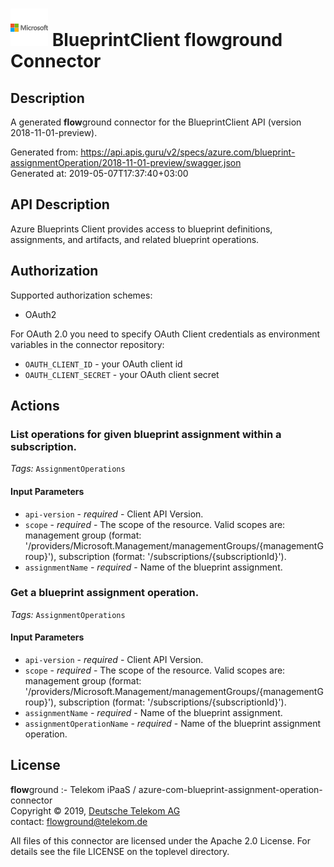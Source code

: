 # ![LOGO](logo.png) BlueprintClient **flow**ground Connector

## Description

A generated **flow**ground connector for the BlueprintClient API (version 2018-11-01-preview).

Generated from: https://api.apis.guru/v2/specs/azure.com/blueprint-assignmentOperation/2018-11-01-preview/swagger.json<br/>
Generated at: 2019-05-07T17:37:40+03:00

## API Description

Azure Blueprints Client provides access to blueprint definitions, assignments, and artifacts, and related blueprint operations.

## Authorization

Supported authorization schemes:
- OAuth2

For OAuth 2.0 you need to specify OAuth Client credentials as environment variables in the connector repository:
* `OAUTH_CLIENT_ID` - your OAuth client id
* `OAUTH_CLIENT_SECRET` - your OAuth client secret

## Actions

### List operations for given blueprint assignment within a subscription.

*Tags:* `AssignmentOperations`

#### Input Parameters
* `api-version` - _required_ - Client API Version.
* `scope` - _required_ - The scope of the resource. Valid scopes are: management group (format: '/providers/Microsoft.Management/managementGroups/{managementGroup}'), subscription (format: '/subscriptions/{subscriptionId}').
* `assignmentName` - _required_ - Name of the blueprint assignment.

### Get a blueprint assignment operation.

*Tags:* `AssignmentOperations`

#### Input Parameters
* `api-version` - _required_ - Client API Version.
* `scope` - _required_ - The scope of the resource. Valid scopes are: management group (format: '/providers/Microsoft.Management/managementGroups/{managementGroup}'), subscription (format: '/subscriptions/{subscriptionId}').
* `assignmentName` - _required_ - Name of the blueprint assignment.
* `assignmentOperationName` - _required_ - Name of the blueprint assignment operation.

## License

**flow**ground :- Telekom iPaaS / azure-com-blueprint-assignment-operation-connector<br/>
Copyright © 2019, [Deutsche Telekom AG](https://www.telekom.de)<br/>
contact: flowground@telekom.de

All files of this connector are licensed under the Apache 2.0 License. For details
see the file LICENSE on the toplevel directory.
